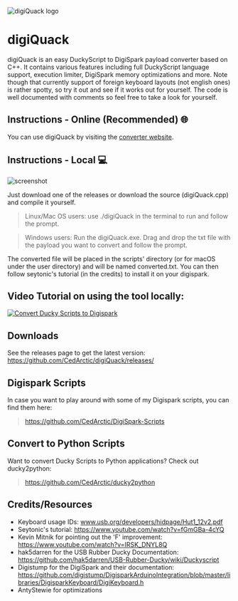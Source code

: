 ![digiQuack logo](/images/logo.png)

# digiQuack
digiQuack is an easy DuckyScript to DigiSpark payload converter based on C++. It contains various features including full DuckyScript language support, execution limiter, DigiSpark memory optimizations and more. Note though that currently support of foreign keyboard layouts (not english ones) is rather spotty, so try it out and see if it works out for yourself. The code is well documented with comments so feel free to take a look for yourself.


## Instructions - Online (Recommended) 🌐
You can use digiQuack by visiting the [converter website](https://cedarctic.github.io/digiQuack/).

## Instructions - Local 💻
![screenshot](/images/screenshot.png)

Just download one of the releases or download the source (digiQuack.cpp) and compile it yourself.

>Linux/Mac OS users: use ./digiQuack in the terminal to run and follow the prompt.

>Windows users: Run the digiQuack.exe. Drag and drop the txt file with the payload you want to convert and follow the prompt.

The converted file will be placed in the scripts' directory (or for macOS under the user directory) and will be named converted.txt. You can then follow seytonic's tutorial (in the credits) to install it on your digispark.

## Video Tutorial on using the tool locally:

[![Convert Ducky Scripts to Digispark](https://img.youtube.com/vi/YXWxEzLHXuw/0.jpg)](https://www.youtube.com/watch?v=YXWxEzLHXuw)

## Downloads

See the releases page to get the latest version: https://github.com/CedArctic/digiQuack/releases/ 

## Digispark Scripts

In case you want to play around with some of my Digispark scripts, you can find them here:
>https://github.com/CedArctic/DigiSpark-Scripts

## Convert to Python Scripts

Want to convert Ducky Scripts to Python applications? Check out ducky2python:
>https://github.com/CedArctic/ducky2python

## Credits/Resources
- Keyboard usage IDs: www.usb.org/developers/hidpage/Hut1_12v2.pdf
- Seytonic's tutorial: https://www.youtube.com/watch?v=fGmGBa-4cYQ
- Kevin Mitnik for pointing out the 'F' improvement: https://www.youtube.com/watch?v=IRSK_DNYL8Q
- hak5darren for the USB Rubber Ducky Documentation: https://github.com/hak5darren/USB-Rubber-Ducky/wiki/Duckyscript
- Digistump for the DigiSpark and their documentation: https://github.com/digistump/DigisparkArduinoIntegration/blob/master/libraries/DigisparkKeyboard/DigiKeyboard.h
- AntyStewie for optimizations
